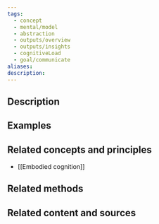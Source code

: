 ```yaml
---
tags:
  - concept
  - mental/model
  - abstraction
  - outputs/overview
  - outputs/insights
  - cognitiveLoad
  - goal/communicate
aliases: 
description:
---
```


## Description


## Examples 


## Related concepts and principles
- [[Embodied cognition]]

## Related methods


## Related content and sources
